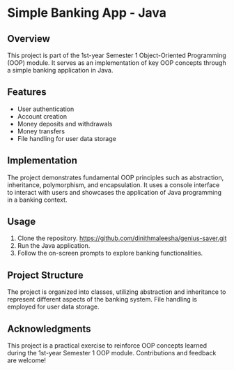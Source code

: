 # Simple Banking App - Java

## Overview
This project is part of the 1st-year Semester 1 Object-Oriented Programming (OOP) module. It serves as an implementation of key OOP concepts through a simple banking application in Java.

## Features
- User authentication
- Account creation
- Money deposits and withdrawals
- Money transfers
- File handling for user data storage

## Implementation
The project demonstrates fundamental OOP principles such as abstraction, inheritance, polymorphism, and encapsulation. It uses a console interface to interact with users and showcases the application of Java programming in a banking context.

## Usage
1. Clone the repository. https://github.com/dinithmaleesha/genius-saver.git
2. Run the Java application.
3. Follow the on-screen prompts to explore banking functionalities.


## Project Structure
The project is organized into classes, utilizing abstraction and inheritance to represent different aspects of the banking system. File handling is employed for user data storage.

## Acknowledgments
This project is a practical exercise to reinforce OOP concepts learned during the 1st-year Semester 1 OOP module. Contributions and feedback are welcome!
